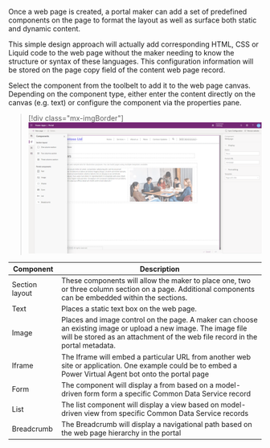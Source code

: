Once a web page is created, a portal maker can add a set of predefined components on the page to format the layout as well as surface both static and dynamic content.

This simple design approach will actually add corresponding HTML, CSS or Liquid code to the web page without the maker needing to know the structure or syntax of these languages. This configuration information will be stored on the page copy field of the content web page record.

Select the component from the toolbelt to add it to the web page canvas. Depending on the component type, either enter the content directly on the canvas (e.g. text) or configure the component via the properties pane.

> [!div class="mx-imgBorder"]
> [![Web Page Components](../media/3-web-page-components-ss.png)](../media/3-web-page-components-ss.png#lightbox)

| Component | Description |
| --------- | ----------- |
| Section layout | These components will allow the maker to place one, two or three column section on a page.  Additional components can be embedded within the sections. |
| Text | Places a static text box on the web page. |
| Image | Places and image control on the page.  A maker can choose an existing image or upload a new image.  The image file will be stored as an attachment of the web file record in the portal metadata. |
| Iframe | The Iframe will embed a particular URL from another web site or application.  One example could be to embed a Power Virtual Agent bot onto the portal page |
| Form | The component will display a from based on a model-driven form form a specific Common Data Service record |
| List | The list component will display a view based on model-driven view from specific Common Data Service records |
| Breadcrumb | The Breadcrumb will display a navigational path based on the web page hierarchy in the portal |
